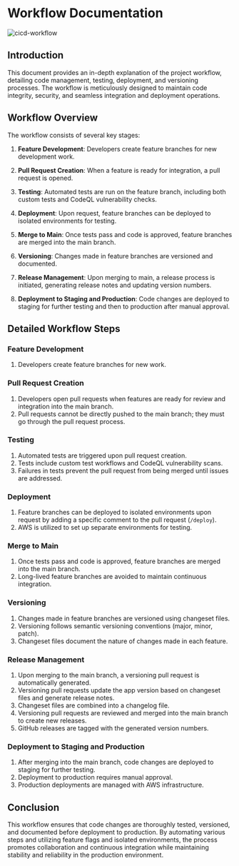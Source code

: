 # Workflow Documentation
![cicd-workflow](https://github.com/coder9a/gha-CICD-WorkFlow/assets/42884781/5325141d-de27-4803-941b-6e613cfce2b4)

## Introduction

This document provides an in-depth explanation of the project workflow, detailing code management, testing, deployment, and versioning processes. The workflow is meticulously designed to maintain code integrity, security, and seamless integration and deployment operations.

## Workflow Overview

The workflow consists of several key stages:

1. **Feature Development**: Developers create feature branches for new development work.

2. **Pull Request Creation**: When a feature is ready for integration, a pull request is opened.

3. **Testing**: Automated tests are run on the feature branch, including both custom tests and CodeQL vulnerability checks.

4. **Deployment**: Upon request, feature branches can be deployed to isolated environments for testing.

5. **Merge to Main**: Once tests pass and code is approved, feature branches are merged into the main branch.

6. **Versioning**: Changes made in feature branches are versioned and documented.

7. **Release Management**: Upon merging to main, a release process is initiated, generating release notes and updating version numbers.

8. **Deployment to Staging and Production**: Code changes are deployed to staging for further testing and then to production after manual approval.

## Detailed Workflow Steps

### Feature Development

1. Developers create feature branches for new work.

### Pull Request Creation

1. Developers open pull requests when features are ready for review and integration into the main branch.
2. Pull requests cannot be directly pushed to the main branch; they must go through the pull request process.

### Testing

1. Automated tests are triggered upon pull request creation.
2. Tests include custom test workflows and CodeQL vulnerability scans.
3. Failures in tests prevent the pull request from being merged until issues are addressed.

### Deployment

1. Feature branches can be deployed to isolated environments upon request by adding a specific comment to the pull request (`/deploy`).
2. AWS is utilized to set up separate environments for testing.

### Merge to Main

1. Once tests pass and code is approved, feature branches are merged into the main branch.
2. Long-lived feature branches are avoided to maintain continuous integration.

### Versioning

1. Changes made in feature branches are versioned using changeset files.
2. Versioning follows semantic versioning conventions (major, minor, patch).
3. Changeset files document the nature of changes made in each feature.

### Release Management

1. Upon merging to the main branch, a versioning pull request is automatically generated.
2. Versioning pull requests update the app version based on changeset files and generate release notes.
3. Changeset files are combined into a changelog file.
4. Versioning pull requests are reviewed and merged into the main branch to create new releases.
5. GitHub releases are tagged with the generated version numbers.

### Deployment to Staging and Production

1. After merging into the main branch, code changes are deployed to staging for further testing.
2. Deployment to production requires manual approval.
3. Production deployments are managed with AWS infrastructure.

## Conclusion

This workflow ensures that code changes are thoroughly tested, versioned, and documented before deployment to production. By automating various steps and utilizing feature flags and isolated environments, the process promotes collaboration and continuous integration while maintaining stability and reliability in the production environment.
